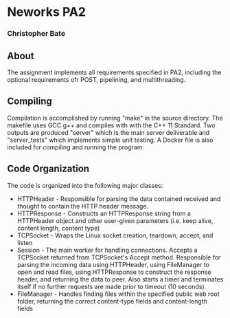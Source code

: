 # Neworks PA2
### Christopher Bate

## About
The assignment implements all requirements specified in PA2, including the optional requirements ofr POST, pipelining, and multithreading. 

## Compiling
Compilation is accomplished by running "make" in the source directory. The makefile uses GCC g++ and compiles with with the C++ 11 Standard. Two outputs are produced "server" which is the main server deliverable and "server_tests" which implements simple unit testing. A Docker file is also included for compiling and running the program.

## Code Organization
The code is organized into the following major classes:

- HTTPHeader - Responsible for parsing the data contained received and thought to contain the HTTP header message. 
- HTTPResponse - Constructs an HTTPResponse string from a HTTPHeader object and other user-given parameters (i.e. keep alive, content length, content type)
- TCPSocket - Wraps the Linux socket creation, teardown, accept, and listen
- Session - The main worker for handling connections. Accepts a TCPSocket returned from TCPSocket's Accept method. Responsible for parsing the incoming data using HTTPHeader, using FileManager to open and read files, using HTTPResponse to construct the response header, and returning the data to peer. Also starts a timer and terminates itself if no further requests are made prior to timeout (10 seconds).
- FileManager - Handles finding files within the specified public web root folder, returning the correct content-type fields and content-length fields